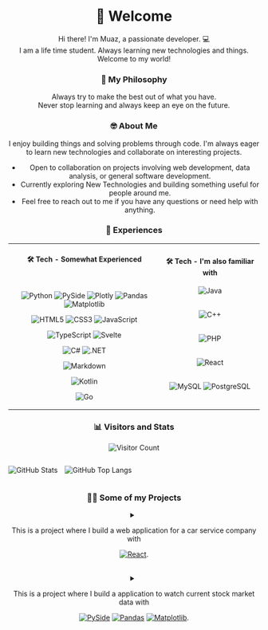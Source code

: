 <div class="centered" align="center">

# 👋 Welcome

Hi there! I'm Muaz, a passionate developer. 💻  
I am a life time student. Always learning new technologies and things. Welcome to my world!

### 🧠 My Philosophy

Always try to make the best out of what you have.  
Never stop learning and always keep an eye on the future.

### 🤓 About Me

I enjoy building things and solving problems through code. I'm always eager to learn new technologies and collaborate on interesting projects.

- Open to collaboration on projects involving web development, data analysis, or general software development.
- Currently exploring New Technologies and building something useful for people around me.
- Feel free to reach out to me if you have any questions or need help with anything.

### 🌟 Experiences

<table align="center">
  <tr>
    <td align="center">

#### 🛠 Tech - Somewhat Experienced

<br>

![Python](https://img.shields.io/badge/python-%3670A0?style=for-the-badge&logo=python&logoColor=ffdd54) ![PySide](https://img.shields.io/badge/PySide-0078D2?style=for-the-badge&logo=qt&logoColor=white) ![Plotly](https://img.shields.io/badge/plotly-%2319232D.svg?style=for-the-badge&logo=plotly&logoColor=%23F59E0B) ![Pandas](https://img.shields.io/badge/pandas-%23150458.svg?style=for-the-badge&logo=pandas&logoColor=white) ![Matplotlib](https://img.shields.io/badge/Matplotlib-%23150458.svg?style=for-the-badge&logo=matplotlib)

![HTML5](https://img.shields.io/badge/html5-%23E34F26.svg?style=for-the-badge&logo=html5&logoColor=orange) ![CSS3](https://img.shields.io/badge/css3-%231572B6.svg?style=for-the-badge&logo=css3&logoColor=white) ![JavaScript](https://img.shields.io/badge/javascript-%23323330.svg?style=for-the-badge&logo=javascript)

![TypeScript](https://img.shields.io/badge/typescript-%23007ACC.svg?style=for-the-badge&logo=typescript&logoColor=white) ![Svelte](https://img.shields.io/badge/svelte-%23f00.svg?style=for-the-badge&logo=svelte&logoColor=white)

![C#](https://img.shields.io/badge/C%23-%23239120.svg?style=for-the-badge&logo=C#&logoColor=white) ![.NET](https://img.shields.io/badge/.NET-5C2D91?style=for-the-badge&logo=dotnet&logoColor=white)

![Markdown](https://img.shields.io/badge/markdown-%23000000.svg?style=for-the-badge&logo=markdown)

![Kotlin](https://img.shields.io/badge/kotlin-%237F52FF.svg?style=for-the-badge&logo=kotlin&logoColor=white)

![Go](https://img.shields.io/badge/go-%2300ADD8.svg?style=for-the-badge&logo=go&logoColor=white)

</td> <td align="center">

#### 🛠 Tech - I'm also familiar with

![Java](https://img.shields.io/badge/java-%23007ACC.svg?style=for-the-badge&logo=openjdk&logoColor=orange)
<br> <br>

![C++](https://img.shields.io/badge/C++-%2300599C.svg?style=for-the-badge&logo=c%2B%2B&logoColor=white)
<br> <br>

![PHP](https://img.shields.io/badge/php-%23777BB4.svg?style=for-the-badge&logo=php&logoColor=white)
<br> <br>

![React](https://img.shields.io/badge/react-%2320232a.svg?style=for-the-badge&logo=react&logoColor=%2361DAFB)
<br> <br>

![MySQL](https://img.shields.io/badge/mysql-%2300f.svg?style=for-the-badge&logo=mysql&logoColor=white) ![PostgreSQL](https://img.shields.io/badge/postgresql-%23316192.svg?style=for-the-badge&logo=postgresql&logoColor=white)
<br> <br>

</td>
</tr>
</table>

### 📊 Visitors and Stats

![Visitor Count](https://profile-counter.glitch.me/QbikEdge/count.svg)

<div  style="display: flex; gap: 1em; align-items: center;">

![GitHub Stats](https://github-readme-stats.vercel.app/api?username=QbikEdge&theme=tokyonight&hide_border=true&include_all_commits=true&count_private=true&layout=compact)  

![GitHub Top Langs](https://github-readme-stats.vercel.app/api/top-langs/?username=QbikEdge&theme=tokyonight&hide_border=true&include_all_commits=true&count_private=true&layout=compact)

</div>

### 👨‍🏫 Some of my Projects

<details>  
<summary>

This is a project where I build a web application for a car service company with  

[![React](https://img.shields.io/badge/react-%2320232a.svg?style=for-the-badge&logo=react&logoColor=%2361DAFB)](https://apspflege.github.io/car-info/).
</summary><br><br>

You can interact with a 3D model of a car.  
You can inspect the car and find out information about the car service options available.  
This is private Project there for i can not link to the source code but it is live so feel free to inspect it by clicking 🖱 on the image.

[![aps_car_info_image](https://github.com/user-attachments/assets/256702bd-30f2-4fcd-af6b-82eb97baac13)](https://apspflege.github.io/car-info/)  
</details>

<br>

<details style="display: flex; flex-wrap: wrap; gap: 1em;">  <summary>

This is a project where I build a application to watch current stock market data with  

[![PySide](https://img.shields.io/badge/PySide-0078D2?style=for-the-badge&logo=qt&logoColor=white)](https://github.com/QbikEdge/marketstack-plotter) [![Pandas](https://img.shields.io/badge/pandas-%23150458.svg?style=for-the-badge&logo=pandas&logoColor=white)](https://github.com/QbikEdge/marketstack-plotter) [![Matplotlib](https://img.shields.io/badge/Matplotlib-%23150458.svg?style=for-the-badge&logo=matplotlib)](https://github.com/QbikEdge/marketstack-plotter).
</summary><br><br>

For more information you can visit the  

[![GitHub](https://img.shields.io/badge/github_page-%2312100E.svg?style=for-the-badge&logo=github&logoColor=white)](https://github.com/QbikEdge/marketstack-plotter).  

<div style="flex: 1; gap: 1em;">
    <a href="https://github.com/QbikEdge/marketstack-plotter">
        <img src="https://raw.githubusercontent.com/QbikEdge/marketstack-plotter/refs/heads/master/docs/screenshots/img.png" style="width: 40%;" alt="marketstack-plotter-image-1">
        <img src="https://raw.githubusercontent.com/QbikEdge/marketstack-plotter/refs/heads/master/docs/screenshots/img_1.png" style="width: 40%;" alt="marketstack-plotter-image-2">
    </a>
</div>
</details>

<!-- ## You can help me by Donating

[![BuyMeACoffee](https://img.shields.io/badge/Buy%20Me%20a%20Coffee-ffdd00?style=for-the-badge&logo=buy-me-a-coffee&logoColor=black)]([Buy Me a Coffee Link])
[![Patreon](https://img.shields.io/badge/Patreon-F96854?style=for-the-badge&logo=patreon&logoColor=white)]([Patreon Link]) -->

<!-- <style>
    .centered {
        display: flex;
        flex-direction: row;
        justify-content: center;
        align-items: center;
        flex-wrap: wrap;
        gap: 1em;
        margin: .1em;
    }
</style> -->
